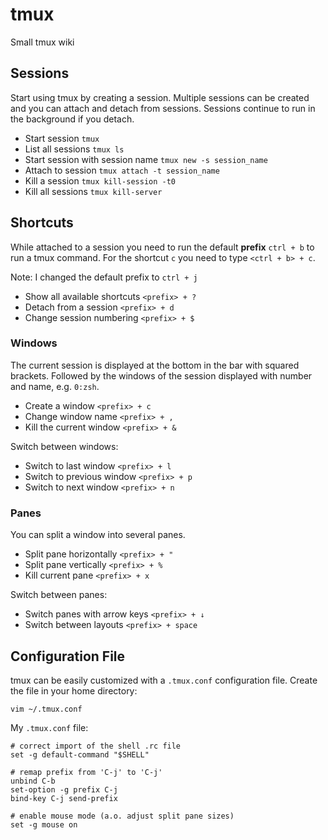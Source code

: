 # tmux

Small tmux wiki

## Sessions

Start using tmux by creating a session. Multiple sessions can be created and you can attach and detach from sessions. Sessions continue to run in the background if you detach.

- Start session `tmux`
- List all sessions `tmux ls`
- Start session with session name `tmux new -s session_name`
- Attach to session `tmux attach -t session_name`
- Kill a session `tmux kill-session -t0`
- Kill all sessions `tmux kill-server`

## Shortcuts

While attached to a session you need to run the default **prefix** `ctrl + b` to run a tmux command. For the shortcut `c` you need to type `<ctrl + b> + c`.

Note: I changed the default prefix to `ctrl + j`

- Show all available shortcuts `<prefix> + ?`
- Detach from a session `<prefix> + d`
- Change session numbering `<prefix> + $`

### Windows

The current session is displayed at the bottom in the bar with squared brackets. Followed by the windows of the session displayed with number and name, e.g. `0:zsh`.

- Create a window `<prefix> + c`
- Change window name `<prefix> + ,`
- Kill the current window `<prefix> + &`

Switch between windows:

- Switch to last window `<prefix> + l`
- Switch to previous window `<prefix> + p`
- Switch to next window `<prefix> + n`

### Panes

You can split a window into several panes. 

- Split pane horizontally `<prefix> + "`
- Split pane vertically `<prefix> + %`
- Kill current pane `<prefix> + x`

Switch between panes:

- Switch panes with arrow keys `<prefix> + ↓`
- Switch between layouts `<prefix> + space`

## Configuration File

tmux can be easily customized with a `.tmux.conf` configuration file. Create the file in your home directory:

```shell
vim ~/.tmux.conf
```

My `.tmux.conf` file:

```
# correct import of the shell .rc file
set -g default-command "$SHELL"

# remap prefix from 'C-j' to 'C-j'
unbind C-b
set-option -g prefix C-j
bind-key C-j send-prefix

# enable mouse mode (a.o. adjust split pane sizes)
set -g mouse on
```

